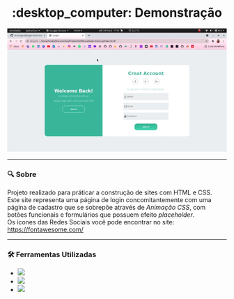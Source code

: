 <h1 align="center"> :desktop_computer: Demonstração </h1>

<div  align= "center">
<img src="demo-login.gif">
</div>

***
### :mag: Sobre <br>
Projeto realizado para práticar a construção de sites com HTML e CSS. <br>
Este site representa uma página de login concomitantemente com uma página de cadastro que se sobrepõe através de *Animação CSS*, 
com botões funcionais e formulários que possuem efeito *placeholder*. <br>
Os ícones das Redes Sociais você pode encontrar no site: https://fontawesome.com/ <br>

***
### :hammer_and_wrench: Ferramentas Utilizadas <br>
- <code><img height="25" src="https://img.shields.io/badge/HTML5-E34F26?style=for-the-badge&logo=html5&logoColor=white"></code>
- <code><img heigth="30" src="https://img.shields.io/badge/CSS3-1572B6?style=for-the-badge&logo=css3&logoColor=white"></code>
- <code><img heigth="30" src="https://img.shields.io/badge/JavaScript-F7DF1E?style=for-the-badge&logo=javascript&logoColor=black"></code>
